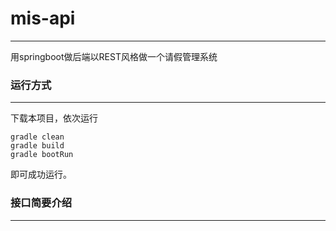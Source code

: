 # mis-api
---
用springboot做后端以REST风格做一个请假管理系统

### 运行方式
---
下载本项目，依次运行

	gradle clean
	gradle build
	gradle bootRun

即可成功运行。

### 接口简要介绍
---
